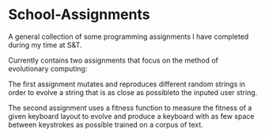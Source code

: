# School-Assignments
A general collection of some programming assignments I have completed during my time at S&amp;T.

Currently contains two assignments that focus on the method of evolutionary computing:

The first assignment mutates and reproduces different random strings in order to evolve a string that is as close 
as possibleto the inputed user string.

The second assignment uses a fitness function to measure the fitness of a given keyboard layout to evolve and produce a keyboard
with as few space between keystrokes as possible trained on a corpus of text.
